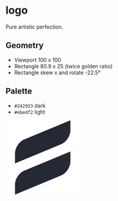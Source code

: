 # logo
Pure artistic perfection.

## Geometry
- Viewport 100 x 100
- Rectangle 80.9 x 25 (twice golden ratio)
- Rectangle skew x and rotate -22.5°

## Palette
- `#242933` dark
- `#ebedf2` light

![favicon](favicon.svg)
